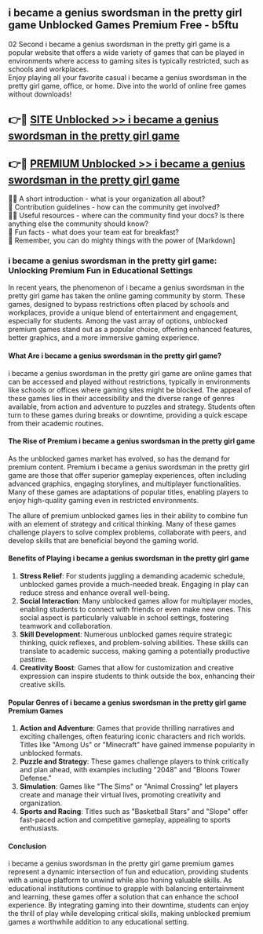 ## i became a genius swordsman in the pretty girl game Unblocked Games Premium Free - b5ftu

02 Second i became a genius swordsman in the pretty girl game is a popular website that offers a wide variety of games that can be played in environments where access to gaming sites is typically restricted, such as schools and workplaces.  
Enjoy playing all your favorite casual i became a genius swordsman in the pretty girl game, office, or home. Dive into the world of online free games without downloads!

## 👉🔴 [SITE Unblocked >> i became a genius swordsman in the pretty girl game](http://freeplayer.one?title=i_became_a_genius_swordsman_in_the_pretty_girl_game&ref=13D)

## 👉🔴 [PREMIUM Unblocked >> i became a genius swordsman in the pretty girl game](http://freeplayer.one?title=i_became_a_genius_swordsman_in_the_pretty_girl_game&ref=13D)

🙋‍♀️ A short introduction - what is your organization all about?  
🌈 Contribution guidelines - how can the community get involved?  
👩‍💻 Useful resources - where can the community find your docs? Is there anything else the community should know?  
🍿 Fun facts - what does your team eat for breakfast?  
🧙 Remember, you can do mighty things with the power of [Markdown]

### i became a genius swordsman in the pretty girl game: Unlocking Premium Fun in Educational Settings

In recent years, the phenomenon of i became a genius swordsman in the pretty girl game has taken the online gaming community by storm. These games, designed to bypass restrictions often placed by schools and workplaces, provide a unique blend of entertainment and engagement, especially for students. Among the vast array of options, unblocked premium games stand out as a popular choice, offering enhanced features, better graphics, and a more immersive gaming experience.

#### What Are i became a genius swordsman in the pretty girl game?

i became a genius swordsman in the pretty girl game are online games that can be accessed and played without restrictions, typically in environments like schools or offices where gaming sites might be blocked. The appeal of these games lies in their accessibility and the diverse range of genres available, from action and adventure to puzzles and strategy. Students often turn to these games during breaks or downtime, providing a quick escape from their academic routines.

#### The Rise of Premium i became a genius swordsman in the pretty girl game

As the unblocked games market has evolved, so has the demand for premium content. Premium i became a genius swordsman in the pretty girl game are those that offer superior gameplay experiences, often including advanced graphics, engaging storylines, and multiplayer functionalities. Many of these games are adaptations of popular titles, enabling players to enjoy high-quality gaming even in restricted environments.

The allure of premium unblocked games lies in their ability to combine fun with an element of strategy and critical thinking. Many of these games challenge players to solve complex problems, collaborate with peers, and develop skills that are beneficial beyond the gaming world.

#### Benefits of Playing i became a genius swordsman in the pretty girl game

1.  **Stress Relief**: For students juggling a demanding academic schedule, unblocked games provide a much-needed break. Engaging in play can reduce stress and enhance overall well-being.
2.  **Social Interaction**: Many unblocked games allow for multiplayer modes, enabling students to connect with friends or even make new ones. This social aspect is particularly valuable in school settings, fostering teamwork and collaboration.
3.  **Skill Development**: Numerous unblocked games require strategic thinking, quick reflexes, and problem-solving abilities. These skills can translate to academic success, making gaming a potentially productive pastime.
4.  **Creativity Boost**: Games that allow for customization and creative expression can inspire students to think outside the box, enhancing their creative skills.

#### Popular Genres of i became a genius swordsman in the pretty girl game Premium Games

1.  **Action and Adventure**: Games that provide thrilling narratives and exciting challenges, often featuring iconic characters and rich worlds. Titles like "Among Us" or "Minecraft" have gained immense popularity in unblocked formats.
2.  **Puzzle and Strategy**: These games challenge players to think critically and plan ahead, with examples including "2048" and "Bloons Tower Defense."
3.  **Simulation**: Games like "The Sims" or "Animal Crossing" let players create and manage their virtual lives, promoting creativity and organization.
4.  **Sports and Racing**: Titles such as "Basketball Stars" and "Slope" offer fast-paced action and competitive gameplay, appealing to sports enthusiasts.

#### Conclusion

i became a genius swordsman in the pretty girl game premium games represent a dynamic intersection of fun and education, providing students with a unique platform to unwind while also honing valuable skills. As educational institutions continue to grapple with balancing entertainment and learning, these games offer a solution that can enhance the school experience. By integrating gaming into their downtime, students can enjoy the thrill of play while developing critical skills, making unblocked premium games a worthwhile addition to any educational setting.